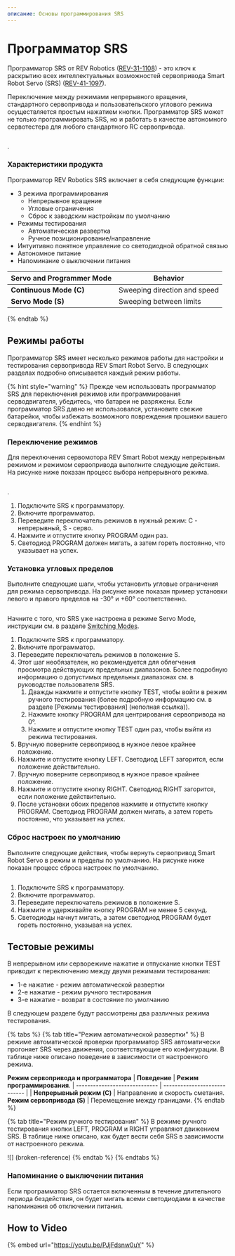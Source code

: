 ```yaml
---
описание: Основы программирования SRS
---
```


# Программатор SRS

Программатор SRS от REV Robotics ([REV-31-1108](https://www.revrobotics.com/rev-31-1108/)) - это ключ к раскрытию всех интеллектуальных возможностей сервопривода Smart Robot Servo (SRS) ([REV-41-1097](https://www.revrobotics.com/rev-41-1097/)).

Переключение между режимами непрерывного вращения, стандартного сервопривода и пользовательского углового режима осуществляется простым нажатием кнопки. Программатор SRS может не только программировать SRS, но и работать в качестве автономного сервотестера для любого стандартного RC сервопривода.

<figure><img src="https://2589213514-files.gitbook.io/~/files/v0/b/gitbook-legacy-files/o/assets%2F15mm%2F-M8WcLi6koTauMV2xJ63%2F-M8WdOZiJLaHBzbA2oeW%2F1.png?generation=1590776144189561&#x26;alt=media" alt=""><figcaption></figcaption></figure>.

### Характеристики продукта&#x20;

Программатор REV Robotics SRS включает в себя следующие функции:

* 3 режима программирования
  * Непрерывное вращение
  * Угловые ограничения
  * Сброс к заводским настройкам по умолчанию
* Режимы тестирования
  * Автоматическая развертка
  * Ручное позиционирование/направление
* Интуитивно понятное управление со светодиодной обратной связью
* Автономное питание
* Напоминание о выключении питания

| **Servo and Programmer Mode** | **Behavior**                 |
| ----------------------------- | ---------------------------- |
| **Continuous Mode (C)**       | Sweeping direction and speed |
| **Servo Mode (S)**            | Sweeping between limits      |
{% endtab %}

## Режимы работы&#x20;

Программатор SRS имеет несколько режимов работы для настройки и тестирования сервопривода REV Smart Robot Servo. В следующих разделах подробно описывается каждый режим работы.

{% hint style="warning" %}
Прежде чем использовать программатор SRS для переключения режимов или программирования серводвигателя, убедитесь, что батареи не разряжены. Если программатор SRS давно не использовался, установите свежие батарейки, чтобы избежать возможного повреждения прошивки вашего серводвигателя.&#x20;
{% endhint %}

### Переключение режимов

Для переключения сервомотора REV Smart Robot между непрерывным режимом и режимом сервопривода выполните следующие действия. На рисунке ниже показан процесс выбора непрерывного режима.

<figure><img src="https://2589213514-files.gitbook.io/~/files/v0/b/gitbook-legacy-files/o/assets%2F-M5yw0n8IneF5-9ybLjT%2F-M8WcLi6koTauMV2xJ63%2F-M8Wf8PNHBydvaPKp5Ax%2FScreenshot%20(25).png?alt=media&#x26;token=74baa009-be7d-4cde-9334-a68fd7beaa35" alt=""><figcaption></figcaption></figure>.

1. Подключите SRS к программатору.
2. Включите программатор.
3. Переведите переключатель режимов в нужный режим: C - непрерывный, S - серво.
4. Нажмите и отпустите кнопку PROGRAM один раз.
5. Светодиод PROGRAM должен мигать, а затем гореть постоянно, что указывает на успех.

### Установка угловых пределов&#x20;

Выполните следующие шаги, чтобы установить угловые ограничения для режима сервопривода. На рисунке ниже показан пример установки левого и правого пределов на -30° и +60° соответственно.

<figure><img src="https://2589213514-files.gitbook.io/~/files/v0/b/gitbook-legacy-files/o/assets%2F-M5yw0n8IneF5-9ybLjT%2F-MlCNxlQ-LJofBQhcpVW%2F-MlCO4tB8H8Yu0ojscjH%2FServo_Full_270_Range_And_Limits-01%20(1).png?alt=media&#x26;token=7a2475d6-978c-4c1e-bfa6-2ecbd2194372" alt=""><figcaption></figcaption></figure>

Начните с того, что SRS уже настроена в режиме Servo Mode, инструкции см. в разделе [Switching Modes](broken-reference).

1. Подключите SRS к программатору.
2. Включите программатор.
3. Переведите переключатель режимов в положение S.
4. Этот шаг необязателен, но рекомендуется для облегчения просмотра действующих предельных диапазонов. Более подробную информацию о допустимых предельных диапазонах см. в руководстве пользователя SRS.
   1. Дважды нажмите и отпустите кнопку TEST, чтобы войти в режим ручного тестирования (более подробную информацию см. в разделе [Режимы тестирования] (неполная ссылка)).
   2. Нажмите кнопку PROGRAM для центрирования сервопривода на 0°.
   3. Нажмите и отпустите кнопку TEST один раз, чтобы выйти из режима тестирования.
5. Вручную поверните сервопривод в нужное левое крайнее положение.
6. Нажмите и отпустите кнопку LEFT. Светодиод LEFT загорится, если положение действительно.
7. Вручную поверните сервопривод в нужное правое крайнее положение.
8. Нажмите и отпустите кнопку RIGHT. Светодиод RIGHT загорится, если положение действительно.
9. После установки обоих пределов нажмите и отпустите кнопку PROGRAM. Светодиод PROGRAM должен мигать, а затем гореть постоянно, что указывает на успех.

### Сброс настроек по умолчанию&#x20;

Выполните следующие действия, чтобы вернуть сервопривод Smart Robot Servo в режим и пределы по умолчанию. На рисунке ниже показан процесс сброса настроек по умолчанию.

<figure><img src="https://2589213514-files.gitbook.io/~/files/v0/b/gitbook-legacy-files/o/assets%2F-M5yw0n8IneF5-9ybLjT%2F-MlCNxlQ-LJofBQhcpVW%2F-MlCO9d65k3icfZQy7og%2FServo_270_Range_Full_Green-01.png?alt=media&#x26;token=864f82de-bf70-4fde-acef-28119fa689d8" alt=""><figcaption></figcaption></figure>

1. Подключите SRS к программатору.
2. Включите программатор.
3. Переведите переключатель режимов в положение S.
4. Нажмите и удерживайте кнопку PROGRAM не менее 5 секунд.
5. Светодиоды начнут мигать, а затем светодиод PROGRAM будет гореть постоянно, указывая на успех.

## Тестовые режимы&#x20;

В непрерывном или серворежиме нажатие и отпускание кнопки TEST приводит к переключению между двумя режимами тестирования:

* 1-е нажатие - режим автоматической развертки
* 2-е нажатие - режим ручного тестирования
* 3-е нажатие - возврат в состояние по умолчанию

В следующем разделе будут рассмотрены два различных режима тестирования.

{% tabs %}
{% tab title="Режим автоматической развертки" %}
В режиме автоматической проверки программатор SRS автоматически прогоняет SRS через движения, соответствующие его конфигурации. В таблице ниже описано поведение в зависимости от настроенного режима.

**Режим сервопривода и программатора** | **Поведение** | **Режим программирования**.
| ----------------------------- | ---------------------------- |
| **Непрерывный режим (C)** | Направление и скорость сметания.
**Режим сервопривода (S)** | Перемещение между границами.
{% endtab %}

{% tab title="Режим ручного тестирования" %}
В режиме ручного тестирования кнопки LEFT, PROGRAM и RIGHT управляют движением SRS. В таблице ниже описано, как будет вести себя SRS в зависимости от настроенного режима.

![] (broken-reference)
{% endtab %}
{% endtabs %}

### Напоминание о выключении питания

Если программатор SRS остается включенным в течение длительного периода бездействия, он будет мигать всеми светодиодами в качестве напоминания об отключении питания.

## How to Video

{% embed url="https://youtu.be/PJjFdsnw0uY" %}

